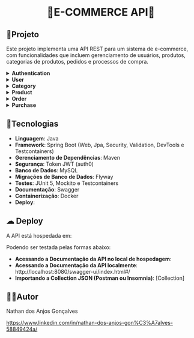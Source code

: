 <h1 style="text-align: center"> 🏪E-COMMERCE API🏪 </h1>


## 🛒Projeto

Este projeto implementa uma API REST para um sistema de e-commerce, com funcionalidades que incluem gerenciamento de usuários, produtos, categorias de produtos, pedidos e processos de compra.

<details>
<summary><b>Authentication</b></summary>
<img src="images" alt="Authentication">
</details>

<details>
<summary><b>User</b></summary>
<img src="images" alt="User">
</details>

<details>
<summary><b>Category</b></summary>
<img src="images" alt="Category">
</details>

<details>
<summary><b>Product</b></summary>
<img src="images" alt="Product">
</details>

<details>
<summary><b>Order</b></summary>
<img src="images" alt="Order">
</details>

<details>
<summary><b>Purchase</b></summary>
<img src="images" alt="Purchase">
</details>


## 🔧Tecnologias

- **Linguagem**: Java
- **Framework**: Spring Boot (Web, Jpa, Security, Validation, DevTools e Testcontainers)
- **Gerenciamento de Dependências**: Maven
- **Segurança**: Token JWT (auth0)
- **Banco de Dados**: MySQL
- **Migrações de Banco de Dados**: Flyway
- **Testes**: JUnit 5, Mockito e Testcontainers
- **Documentação**: Swagger
- **Containerização**: Docker
- **Deploy**:

## ☁ Deploy

A API está hospedada em:

Podendo ser testada pelas formas abaixo:

- **Acessando a Documentação da API no local de hospedagem**:
- **Acessando a Documentação da API localmente**: http://localhost:8080/swagger-ui/index.html#/
- **Importando a Collection JSON (Postman ou Insomnia)**: [Collection] 

## 👨‍💻Autor
Nathan dos Anjos Gonçalves

https://www.linkedin.com/in/nathan-dos-anjos-gon%C3%A7alves-58849424a/
